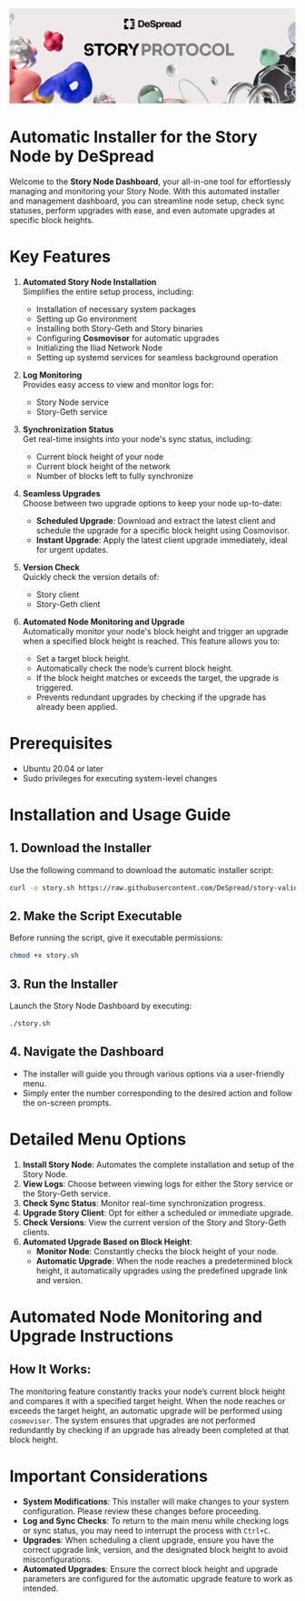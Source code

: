 ![Story Protocol DeSpread Banner](https://raw.githubusercontent.com/DeSpread/story-validator/refs/heads/main/story-validators-race/wave-2/despread.jpg)
# Automatic Installer for the Story Node by DeSpread

Welcome to the **Story Node Dashboard**, your all-in-one tool for effortlessly managing and monitoring your Story Node. With this automated installer and management dashboard, you can streamline node setup, check sync statuses, perform upgrades with ease, and even automate upgrades at specific block heights.

# Key Features

1. **Automated Story Node Installation**  
   Simplifies the entire setup process, including:
    - Installation of necessary system packages
    - Setting up Go environment
    - Installing both Story-Geth and Story binaries
    - Configuring **Cosmovisor** for automatic upgrades
    - Initializing the Iliad Network Node
    - Setting up systemd services for seamless background operation

2. **Log Monitoring**  
   Provides easy access to view and monitor logs for:
    - Story Node service
    - Story-Geth service

3. **Synchronization Status**  
   Get real-time insights into your node's sync status, including:
    - Current block height of your node
    - Current block height of the network
    - Number of blocks left to fully synchronize

4. **Seamless Upgrades**  
   Choose between two upgrade options to keep your node up-to-date:
    - **Scheduled Upgrade**: Download and extract the latest client and schedule the upgrade for a specific block height using Cosmovisor.
    - **Instant Upgrade**: Apply the latest client upgrade immediately, ideal for urgent updates.

5. **Version Check**  
   Quickly check the version details of:
    - Story client
    - Story-Geth client

6. **Automated Node Monitoring and Upgrade**  
   Automatically monitor your node's block height and trigger an upgrade when a specified block height is reached. This feature allows you to:
    - Set a target block height.
    - Automatically check the node’s current block height.
    - If the block height matches or exceeds the target, the upgrade is triggered.
    - Prevents redundant upgrades by checking if the upgrade has already been applied.

# Prerequisites

- Ubuntu 20.04 or later
- Sudo privileges for executing system-level changes

# Installation and Usage Guide

## 1. Download the Installer

Use the following command to download the automatic installer script:
   ```bash
   curl -o story.sh https://raw.githubusercontent.com/DeSpread/story-validator/refs/heads/main/story-validators-race/wave-2/story-automatic-installer.sh
   ```

## 2. Make the Script Executable

Before running the script, give it executable permissions:
   ```bash
   chmod +x story.sh
   ```

## 3. Run the Installer

Launch the Story Node Dashboard by executing:
   ```bash
   ./story.sh
   ```

## 4. Navigate the Dashboard

- The installer will guide you through various options via a user-friendly menu.
- Simply enter the number corresponding to the desired action and follow the on-screen prompts.

# Detailed Menu Options

1. **Install Story Node**: Automates the complete installation and setup of the Story Node.
2. **View Logs**: Choose between viewing logs for either the Story service or the Story-Geth service.
3. **Check Sync Status**: Monitor real-time synchronization progress.
4. **Upgrade Story Client**: Opt for either a scheduled or immediate upgrade.
5. **Check Versions**: View the current version of the Story and Story-Geth clients.
6. **Automated Upgrade Based on Block Height**:
    - **Monitor Node**: Constantly checks the block height of your node.
    - **Automatic Upgrade**: When the node reaches a predetermined block height, it automatically upgrades using the predefined upgrade link and version.

# Automated Node Monitoring and Upgrade Instructions

## How It Works:

The monitoring feature constantly tracks your node’s current block height and compares it with a specified target height. When the node reaches or exceeds the target height, an automatic upgrade will be performed using `cosmovisor`. The system ensures that upgrades are not performed redundantly by checking if an upgrade has already been completed at that block height.

# Important Considerations

- **System Modifications**: This installer will make changes to your system configuration. Please review these changes before proceeding.
- **Log and Sync Checks**: To return to the main menu while checking logs or sync status, you may need to interrupt the process with `Ctrl+C`.
- **Upgrades**: When scheduling a client upgrade, ensure you have the correct upgrade link, version, and the designated block height to avoid misconfigurations.
- **Automated Upgrades**: Ensure the correct block height and upgrade parameters are configured for the automatic upgrade feature to work as intended.
